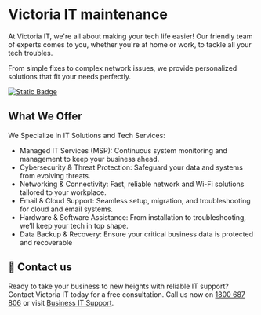 # Victoria IT maintenance

At Victoria IT, we're all about making your tech life easier! Our friendly team of experts comes to you, whether you're at home or work, to tackle all your tech troubles.

From simple fixes to complex network issues, we provide personalized solutions that fit your needs perfectly.

[![Static Badge](https://img.shields.io/badge/SiteBy-Victoria%20IT-blue)](https://www.victoriait.com.au)

## What We Offer

We Specialize in IT Solutions and Tech Services:

- Managed IT Services (MSP): Continuous system monitoring and management to keep your business ahead.
- Cybersecurity & Threat Protection: Safeguard your data and systems from evolving threats.
- Networking & Connectivity: Fast, reliable network and Wi-Fi solutions tailored to your workplace.
- Email & Cloud Support: Seamless setup, migration, and troubleshooting for cloud and email systems.
- Hardware & Software Assistance: From installation to troubleshooting, we’ll keep your tech in top shape.
- Data Backup & Recovery: Ensure your critical business data is protected and recoverable

## 👀 Contact us

Ready to take your business to new heights with reliable IT support? Contact Victoria IT today for a free consultation. Call us now on [1800 687 806](tel:1800687806) or visit [Business IT Support](https://www.victoriait.com.au/business-it-support).
